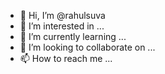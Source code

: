 - 👋 Hi, I’m @rahulsuva
- 👀 I’m interested in ...
- 🌱 I’m currently learning ...
- 💞️ I’m looking to collaborate on ...
- 📫 How to reach me ...

<!---
rahulsuva/rahulsuva is a ✨ special ✨ repository because its `README.md` (this file) appears on your GitHub profile.
You can click the Preview link to take a look at your changes.
--->
